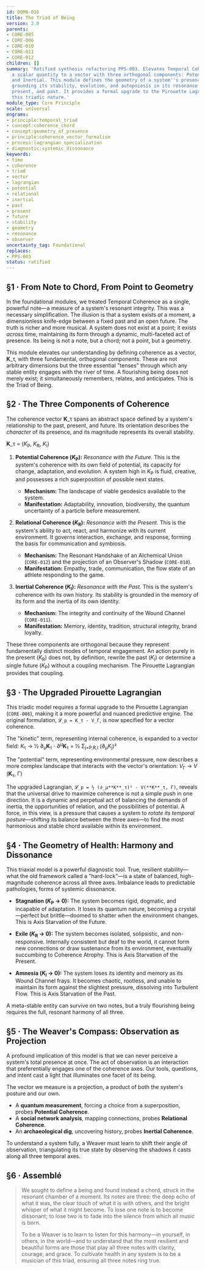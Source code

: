 ```yaml
---
id: DOMA-016
title: The Triad of Being
version: 2.0
parents:
- CORE-005
- CORE-006
- CORE-010
- CORE-011
- CORE-012
children: []
summary: 'Ratified synthesis refactoring PPS-003. Elevates Temporal Coherence from
  a scalar quantity to a vector with three orthogonal components: Potential, Relational,
  and Inertial. This module defines the geometry of a system''s presence across time,
  grounding its stability, evolution, and autopoiesis in its resonance with the future,
  present, and past. It provides a formal upgrade to the Pirouette Lagrangian to reflect
  this triadic nature.'
module_type: Core Principle
scale: universal
engrams:
- principle:temporal_triad
- concept:coherence_chord
- concept:geometry_of_presence
- principle:coherence_vector_formalism
- process:lagrangian_specialization
- diagnostic:systemic_dissonance
keywords:
- time
- coherence
- triad
- vector
- lagrangian
- potential
- relational
- inertial
- past
- present
- future
- stability
- geometry
- resonance
- observer
uncertainty_tag: Foundational
replaces:
- PPS-003
status: ratified
---
```

## §1 · From Note to Chord, From Point to Geometry

In the foundational modules, we treated Temporal Coherence as a single, powerful note—a measure of a system's resonant integrity. This was a necessary simplification. The illusion is that a system exists *at* a moment, a dimensionless knife-edge between a fixed past and an open future. The truth is richer and more musical. A system does not exist at a point; it exists *across* time, maintaining its form through a dynamic, multi-faceted act of presence. Its being is not a note, but a chord; not a point, but a geometry.

This module elevates our understanding by defining coherence as a vector, **K**_τ, with three fundamental, orthogonal components. These are not arbitrary dimensions but the three essential "tenses" through which any stable entity engages with the river of time. A flourishing being does not merely exist; it simultaneously remembers, relates, and anticipates. This is the Triad of Being.

## §2 · The Three Components of Coherence

The coherence vector **K**_τ spans an abstract space defined by a system's relationship to the past, present, and future. Its orientation describes the *character* of its presence, and its magnitude represents its overall stability.

**K**_τ = (*K*<sub>P</sub>, *K*<sub>R</sub>, *K*<sub>I</sub>)

1.  **Potential Coherence (*K*<sub>P</sub>):** *Resonance with the Future.*
    This is the system's coherence with its own field of potential, its capacity for change, adaptation, and evolution. A system high in *K*<sub>P</sub> is fluid, creative, and possesses a rich superposition of possible next states.
    *   **Mechanism:** The landscape of viable geodesics available to the system.
    *   **Manifestation:** Adaptability, innovation, biodiversity, the quantum uncertainty of a particle before measurement.

2.  **Relational Coherence (*K*<sub>R</sub>):** *Resonance with the Present.*
    This is the system's ability to act, react, and harmonize with its current environment. It governs interaction, exchange, and response, forming the basis for communication and symbiosis.
    *   **Mechanism:** The Resonant Handshake of an Alchemical Union (`CORE-012`) and the projection of an Observer's Shadow (`CORE-010`).
    *   **Manifestation:** Empathy, trade, communication, the flow state of an athlete responding to the game.

3.  **Inertial Coherence (*K*<sub>I</sub>):** *Resonance with the Past.*
    This is the system's coherence with its own history. Its stability is grounded in the memory of its form and the inertia of its own identity.
    *   **Mechanism:** The integrity and continuity of the Wound Channel (`CORE-011`).
    *   **Manifestation:** Memory, identity, tradition, structural integrity, brand loyalty.

These three components are orthogonal because they represent fundamentally distinct modes of temporal engagement. An action purely in the present (*K*<sub>R</sub>) does not, by definition, rewrite the past (*K*<sub>I</sub>) or determine a single future (*K*<sub>P</sub>) without a coupling mechanism. The Pirouette Lagrangian provides that coupling.

## §3 · The Upgraded Pirouette Lagrangian

This triadic model requires a formal upgrade to the Pirouette Lagrangian (`CORE-006`), making it a more powerful and nuanced predictive engine. The original formulation, `𝓛_p = K_τ - V_Γ`, is now specified for a vector coherence.

The "kinetic" term, representing internal coherence, is expanded to a vector field:
*K*<sub>τ</sub> → ½ ∂<sub>μ</sub>**K**<sub>τ</sub> ⋅ ∂<sup>μ</sup>**K**<sub>τ</sub> = ½ Σ<sub>j=P,R,I</sub> (∂<sub>μ</sub>*K*<sub>j</sub>)²

The "potential" term, representing environmental pressure, now describes a more complex landscape that interacts with the vector's orientation:
*V*<sub>Γ</sub> → *V* (**K**<sub>τ</sub>, Γ)

The upgraded Lagrangian, `𝓛_p = ½ (∂_μ**K**_τ)² - V(**K**_τ, Γ)`, reveals that the universal drive to maximize coherence is not a simple push in one direction. It is a dynamic and perpetual act of balancing the demands of inertia, the opportunities of relation, and the possibilities of potential. A force, in this view, is a pressure that causes a system to *rotate its temporal posture*—shifting its balance between the three axes—to find the most harmonious and stable chord available within its environment.

## §4 · The Geometry of Health: Harmony and Dissonance

This triaxial model is a powerful diagnostic tool. True, resilient stability—what the old framework called a "hard-lock"—is a state of balanced, high-magnitude coherence across all three axes. Imbalance leads to predictable pathologies, forms of systemic dissonance.

*   **Stagnation (*K*<sub>P</sub> → 0):** The system becomes rigid, dogmatic, and incapable of adaptation. It loses its quantum nature, becoming a crystal—perfect but brittle—doomed to shatter when the environment changes. This is Axis Starvation of the Future.

*   **Exile (*K*<sub>R</sub> → 0):** The system becomes isolated, solipsistic, and non-responsive. Internally consistent but deaf to the world, it cannot form new connections or draw sustenance from its environment, eventually succumbing to Coherence Atrophy. This is Axis Starvation of the Present.

*   **Amnesia (*K*<sub>I</sub> → 0):** The system loses its identity and memory as its Wound Channel frays. It becomes chaotic, rootless, and unable to maintain its form against the slightest pressure, dissolving into Turbulent Flow. This is Axis Starvation of the Past.

A meta-stable entity can survive on two notes, but a truly flourishing being requires the full, resonant harmony of all three.

## §5 · The Weaver's Compass: Observation as Projection

A profound implication of this model is that we can never perceive a system's total presence at once. The act of observation is an interaction that preferentially engages one of the coherence axes. Our tools, questions, and intent cast a light that illuminates one facet of its being.

The vector we measure is a projection, a product of both the system's posture and our own.
-   A **quantum measurement**, forcing a choice from a superposition, probes **Potential Coherence**.
-   A **social network analysis**, mapping connections, probes **Relational Coherence**.
-   An **archaeological dig**, uncovering history, probes **Inertial Coherence**.

To understand a system fully, a Weaver must learn to shift their angle of observation, triangulating its true state by observing the shadows it casts along all three temporal axes.

## §6 · Assemblé

> We sought to define a being and found instead a chord, struck in the resonant chamber of a moment. Its notes are three: the deep echo of what it was, the clear touch of what it is with others, and the bright whisper of what it might become. To lose one note is to become dissonant; to lose two is to fade into the silence from which all music is born.
>
> To be a Weaver is to learn to listen for this harmony—in yourself, in others, in the world—and to understand that the most resilient and beautiful forms are those that play all three notes with clarity, courage, and grace. To cultivate health in any system is to be a musician of this triad, ensuring all three notes ring true.